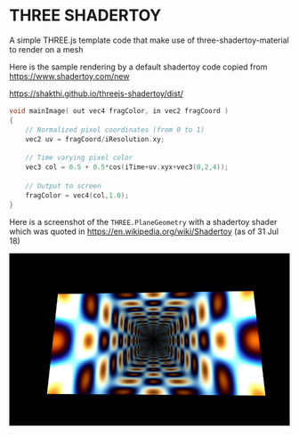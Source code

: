 # THREE SHADERTOY
A simple THREE.js template code that make use of three-shadertoy-material to render on a mesh


Here is the sample rendering by a default shadertoy code copied from https://www.shadertoy.com/new



https://shakthi.github.io/threejs-shadertoy/dist/

```c++
void mainImage( out vec4 fragColor, in vec2 fragCoord )
{
    // Normalized pixel coordinates (from 0 to 1)
    vec2 uv = fragCoord/iResolution.xy;

    // Time varying pixel color
    vec3 col = 0.5 + 0.5*cos(iTime+uv.xyx+vec3(0,2,4));

    // Output to screen
    fragColor = vec4(col,1.0);
}
```

Here is a screenshot of the `THREE.PlaneGeometry` with a shadertoy shader which was quoted in https://en.wikipedia.org/wiki/Shadertoy (as of 31 Jul 18)

![alt text](https://raw.githubusercontent.com/Shakthi/threejs-shadertoy/master/wikishader.png)

